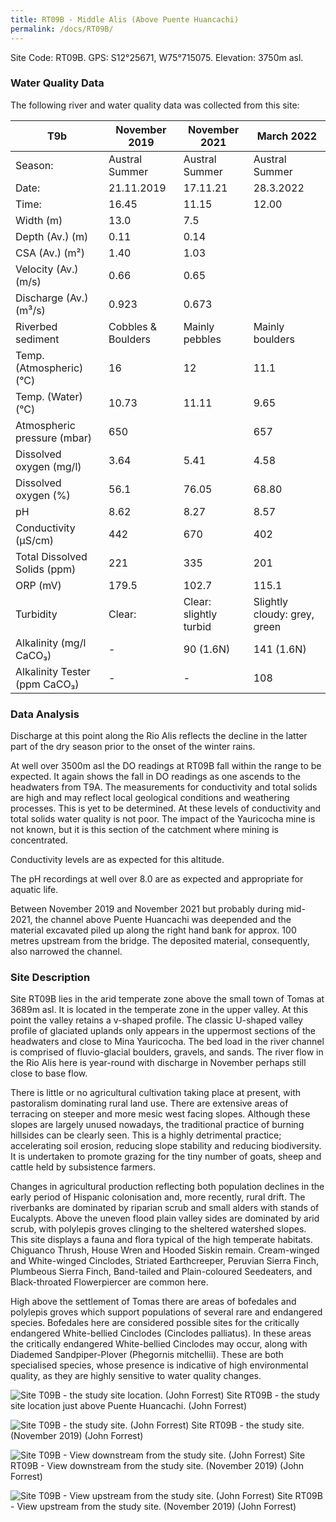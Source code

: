 ```yaml
---
title: RT09B - Middle Alis (Above Puente Huancachi)
permalink: /docs/RT09B/
---
```


Site Code: RT09B.  GPS: S12°25671, W75°715075. Elevation:
3750m asl.


### Water Quality Data

The following river and water quality data was collected from this site:

|     T9b                              |     November 2019         |     November 2021             |     March 2022                      |
|--------------------------------------|---------------------------|-------------------------------|-------------------------------------|
|     Season:                          |     Austral Summer        |     Austral Summer            |     Austral Summer                  |
|     Date:                            |     21.11.2019            |     17.11.21                  |     28.3.2022                       |
|     Time:                            |     16.45                 |     11.15                     |     12.00                           |
|     Width (m)                        |     13.0                  |     7.5                       |                                     |
|     Depth (Av.) (m)                  |     0.11                  |     0.14                      |                                     |
|     CSA (Av.) (m²)                   |     1.40                  |     1.03                      |                                     |
|     Velocity (Av.) (m/s)             |     0.66                  |     0.65                      |                                     |
|     Discharge (Av.) (m³/s)           |     0.923                 |     0.673                     |                                     |
|     Riverbed sediment                |     Cobbles & Boulders    |     Mainly pebbles            |     Mainly boulders                 |
|     Temp. (Atmospheric) (°C)         |     16                    |     12                        |     11.1                            |
|     Temp. (Water) (°C)               |     10.73                 |     11.11                     |     9.65                            |
|     Atmospheric pressure (mbar)      |     650                   |                               |     657                             |
|     Dissolved oxygen (mg/l)          |     3.64                  |     5.41                      |     4.58                            |
|     Dissolved oxygen (%)             |     56.1                  |     76.05                     |     68.80                           |
|     pH                               |     8.62                  |     8.27                      |     8.57                            |
|     Conductivity (µS/cm)             |     442                   |     670                       |     402                             |
|     Total Dissolved Solids (ppm)     |     221                   |     335                       |     201                             |
|     ORP (mV)                         |     179.5                 |     102.7                     |     115.1                           |
|     Turbidity                        |     Clear:                |     Clear: slightly turbid    |     Slightly cloudy: grey, green    |
|     Alkalinity (mg/l CaCO₃)          |     -                     |     90 (1.6N)                 |     141 (1.6N)                      |
|     Alkalinity Tester (ppm CaCO₃)    |     -                     |     -                         |     108                             |


### Data Analysis
Discharge at this point along the Rio Alis reflects the decline in the latter part of the dry season prior to the onset of the winter rains.       

At well over 3500m asl the DO readings at RT09B fall within the range to be expected. It again shows the fall in DO readings as one ascends to the headwaters from T9A. The measurements for conductivity and total solids are high and may reflect local geological conditions and weathering processes. This is yet to be determined. At these levels of conductivity and total solids water quality is not poor. The impact of the Yauricocha mine is not known, but it is this section of the catchment where mining is concentrated. 

Conductivity levels are as expected for this altitude.

The pH recordings at well over 8.0 are as expected and appropriate for aquatic life.

Between November 2019 and November 2021 but probably during mid-2021, the channel above Puente Huancachi was deepended and the material excavated piled up along the right hand bank for approx. 100 metres upstream from the bridge. The deposited material, consequently, also narrowed the channel.


### Site Description
Site RT09B lies in the arid temperate zone above the small town of Tomas at 3689m asl. It is located in the temperate zone in the upper valley. At this point the valley retains a v-shaped profile. The classic U-shaped valley profile of glaciated uplands only appears in the uppermost sections of the headwaters and close to Mina Yauricocha. The bed load in the river channel is comprised of fluvio-glacial boulders, gravels, and sands. The river flow in the Rio Alis here is year-round with discharge in November perhaps still close to base flow. 

There is little or no agricultural cultivation taking place at present, with pastoralism dominating rural land use. There are extensive areas of terracing on steeper and more mesic west facing slopes. Although these slopes are largely unused nowadays, the traditional practice of burning hillsides can be clearly seen. This is a highly detrimental practice; accelerating soil erosion, reducing slope stability and reducing biodiversity. It is undertaken to promote grazing for the tiny number of goats, sheep and cattle held by subsistence farmers.

Changes in agricultural production reflecting both population declines in the early period of Hispanic colonisation and, more recently, rural drift. The riverbanks are dominated by riparian scrub and small alders with stands of Eucalypts. Above the uneven flood plain valley sides are dominated by arid scrub, with polylepis groves clinging to the sheltered watershed slopes. This site displays a fauna and flora typical of the high temperate habitats. Chiguanco Thrush, House Wren and Hooded Siskin remain. Cream-winged and White-winged Cinclodes, Striated Earthcreeper, Peruvian Sierra Finch, Plumbeous Sierra Finch, Band-tailed and Plain-coloured Seedeaters, and Black-throated Flowerpiercer are common here.    

High above the settlement of Tomas there are areas of bofedales and polylepis groves which support populations of several rare and endangered species. Bofedales here are considered possible sites for the critically endangered White-bellied Cinclodes (Cinclodes palliatus). In these areas the critically endangered White-bellied Cinclodes may occur, along with Diademed Sandpiper-Plover (Phegornis mitchellii). These are both specialised species, whose presence is indicative of high environmental quality, as they are highly sensitive to water quality changes.



![Site T09B - the study site location. (John Forrest)](/assets/SiteDescriptions/T9/RT9BMiddleAlisvalley.jpg)
Site RT09B - the study site location just above Puente Huancachi. (John Forrest)


![Site T09B - the study site. (John Forrest)](/assets/SiteDescriptions/T9/T9BStudysite.JPG)
Site RT09B - the study site. (November 2019) (John Forrest)


![Site T09B - View downstream from the study site. (John Forrest)](/assets/SiteDescriptions/T9/T9BViewdownstream.JPG)
Site RT09B - View downstream from the study site. (November 2019) (John Forrest)


![Site T09B - View upstream from the study site. (John Forrest)](/assets/SiteDescriptions/T9/T9BViewupstream.JPG)
Site RT09B - View upstream from the study site. (November 2019) (John Forrest)

